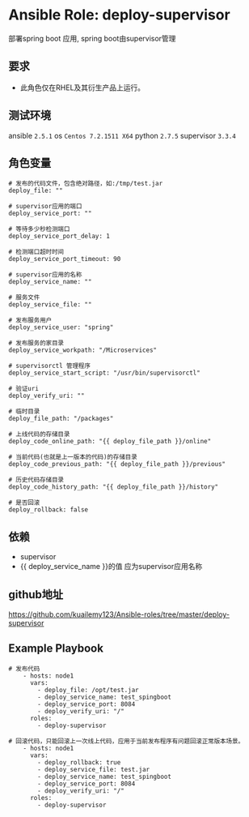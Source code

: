 # Ansible Role: deploy-supervisor

部署spring boot 应用, spring boot由supervisor管理

## 要求

- 此角色仅在RHEL及其衍生产品上运行。

## 测试环境

ansible `2.5.1`
os `Centos 7.2.1511 X64`
python `2.7.5`
supervisor `3.3.4`

## 角色变量
	# 发布的代码文件，包含绝对路径，如:/tmp/test.jar
    deploy_file: ""

    # supervisor应用的端口
    deploy_service_port: ""

    # 等待多少秒检测端口
    deploy_service_port_delay: 1

    # 检测端口超时时间
    deploy_service_port_timeout: 90

    # supervisor应用的名称
    deploy_service_name: ""

    # 服务文件
    deploy_service_file: ""

    # 发布服务用户
    deploy_service_user: "spring"

    # 发布服务的家目录
    deploy_service_workpath: "/Microservices"

    # supervisorctl 管理程序
    deploy_service_start_script: "/usr/bin/supervisorctl"

    # 验证uri
    deploy_verify_uri: ""

    # 临时目录
    deploy_file_path: "/packages"

    # 上线代码的存储目录
    deploy_code_online_path: "{{ deploy_file_path }}/online"

    # 当前代码(也就是上一版本的代码)的存储目录
    deploy_code_previous_path: "{{ deploy_file_path }}/previous"

    # 历史代码存储目录
    deploy_code_history_path: "{{ deploy_file_path }}/history"

    # 是否回滚
    deploy_rollback: false


## 依赖
- supervisor
- {{ deploy_service_name }}的值 应为supervisor应用名称

## github地址
https://github.com/kuailemy123/Ansible-roles/tree/master/deploy-supervisor

## Example Playbook

    # 发布代码
        - hosts: node1
          vars:
            - deploy_file: /opt/test.jar
            - deploy_service_name: test_spingboot
            - deploy_service_port: 8084
            - deploy_verify_uri: "/"
          roles:
            - deploy-supervisor
      
    # 回滚代码，只能回滚上一次线上代码，应用于当前发布程序有问题回滚正常版本场景。
        - hosts: node1
          vars:
            - deploy_rollback: true
            - deploy_service_file: test.jar
            - deploy_service_name: test_spingboot
            - deploy_service_port: 8084
            - deploy_verify_uri: "/"
          roles:
            - deploy-supervisor
